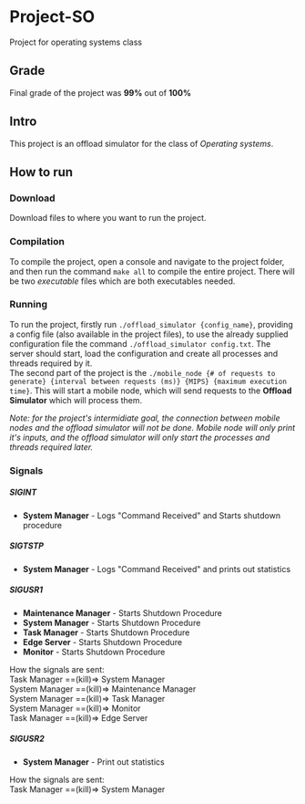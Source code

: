 # Project-SO

Project for operating systems class

## Grade

Final grade of the project was **99%** out of **100%**

## Intro

This project is an offload simulator for the class of _Operating systems_.

## How to run

### Download

Download files to where you want to run the project.

### Compilation

To compile the project, open a console and navigate to the project folder, and then run the command `make all` to compile the entire project.
There will be two _executable_ files which are both executables needed.

### Running

To run the project, firstly run `./offload_simulator {config_name}`, providing a config file (also available in the project files), to use the already supplied configuration file the command `./offload_simulator config.txt`. The server should start, load the configuration and create all processes and threads required by it.  
The second part of the project is the `./mobile_node {# of requests to generate} {interval between requests (ms)} {MIPS} {maximum execution time}`. This will start a mobile node, which will send requests to the **Offload Simulator** which will process them.

_Note: for the project's intermidiate goal, the connection between mobile nodes and the offload simulator will not be done. Mobile node will only print it's inputs, and the offload simulator will only start the processes and threads required later._

### Signals

##### SIGINT

-   **System Manager** - Logs "Command Received" and Starts shutdown procedure

##### SIGTSTP

-   **System Manager** - Logs "Command Received" and prints out statistics

##### SIGUSR1

-   **Maintenance Manager** - Starts Shutdown Procedure
-   **System Manager** - Starts Shutdown Procedure
-   **Task Manager** - Starts Shutdown Procedure
-   **Edge Server** - Starts Shutdown Procedure
-   **Monitor** - Starts Shutdown Procedure

How the signals are sent:  
Task Manager ==(kill)=> System Manager  
System Manager ==(kill)=> Maintenance Manager  
System Manager ==(kill)=> Task Manager  
System Manager ==(kill)=> Monitor  
Task Manager ==(kill)=> Edge Server

##### SIGUSR2

-   **System Manager** - Print out statistics

How the signals are sent:  
Task Manager ==(kill)=> System Manager
